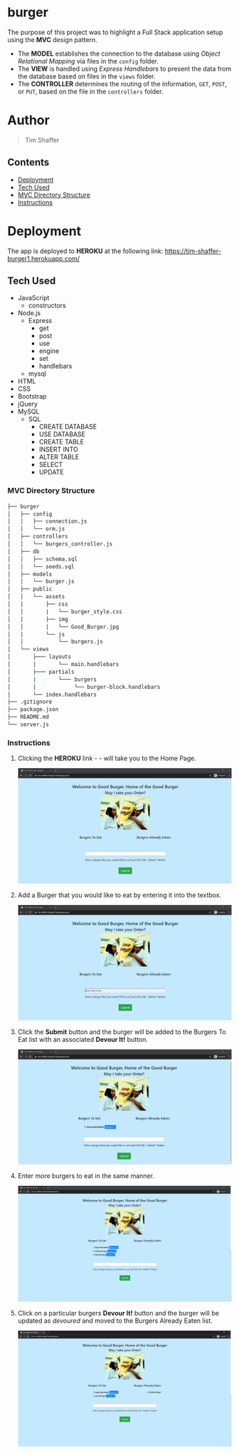 # burger
The purpose of this project was to highlight a Full Stack application setup using the **MVC** design pattern.  

* The **MODEL** establishes the connection to the database using *Object Relational Mapping* via files in the `config` folder.
* The **VIEW** is handled using *Express Handlebars* to present the data from the database based on files in the `views` folder.
* The **CONTROLLER** determines the routing of the information, `GET`, `POST`, or `PUT`, based on the file in the `controllers` folder. 


# Author 
> Tim Shaffer


## Contents
* [Deployment](https://github.com/Tim-Shaffer/burger#deployment)
* [Tech Used](https://github.com/Tim-Shaffer/burger#tech-used)
* [MVC Directory Structure](https://github.com/Tim-Shaffer/burger#mvc-directory-structure)
* [Instructions](https://github.com/Tim-Shaffer/burger#instructions)

# Deployment
The app is deployed to **HEROKU** at the following link:  https://tim-shaffer-burger1.herokuapp.com/

## Tech Used
* JavaScript
    * constructors
* Node.js
    * Express
        * get 
        * post
        * use
        * engine
        * set
        * handlebars
    * mysql
* HTML 
* CSS
* Bootstrap
* jQuery
* MySQL
    * SQL 
        * CREATE DATABASE
        * USE DATABASE
        * CREATE TABLE
        * INSERT INTO
        * ALTER TABLE
        * SELECT 
        * UPDATE 

### MVC Directory Structure

```bash
├── burger
│   ├── config
│   │   ├── connection.js
│   │   └── orm.js
│   ├── controllers
│   │   └── burgers_controller.js
│   ├── db
│   │   ├── schema.sql
│   │   └── seeds.sql
│   ├── models
│   │   └── burger.js
│   ├── public
│   │   └── assets
│   |       ├── css
│   │       |   └── burger_style.css
│   |       ├── img
│   │       |   └── Good_Burger.jpg
│   |       └── js
│   │           └── burgers.js
│   └── views
│       ├─── layouts
│       |       └── main.handlebars
│       ├─── partials
│       |       └─── burgers
│       |            └── burger-block.handlebars
│       └── index.handlebars
├── .gitignore
├── package.json
├── README.md
└── server.js
```

### Instructions

1. Clicking the **HEROKU** link -  - will take you to the Home Page.

    ![Screenshot for starting the app](./public/assets/img/HomePage.jpg)

1. Add a Burger that you would like to eat by entering it into the textbox.

    ![Screenshot for entering a new burger](./public/assets/img/EnterBurger.jpg)

1. Click the **Submit** button and the burger will be added to the Burgers To Eat list with an associated **Devour It!** button.

    ![Screenshot for submitting a new burger](./public/assets/img/SubmitBurger.jpg)

1. Enter more burgers to eat in the same manner.

    ![Screenshot for submitting more burgers](./public/assets/img/MoreBurgers.jpg)
    
1. Click on a particular burgers **Devour It!** button and the burger will be updated as *devoured* and moved to the Burgers Already Eaten list.

    ![Screenshot for devouring a burger](./public/assets/img/DevourBurger.jpg)